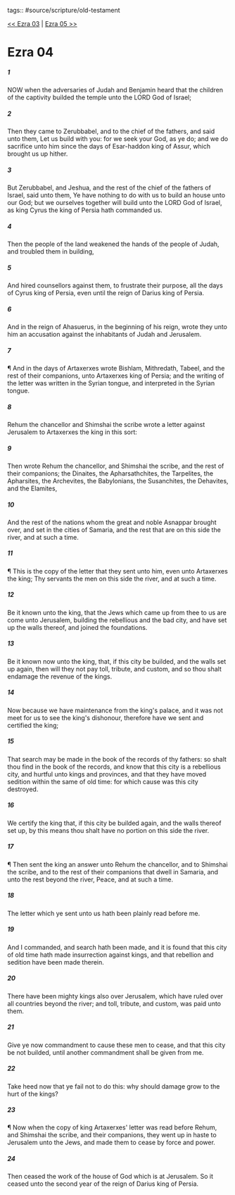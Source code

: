 tags:: #source/scripture/old-testament

[<< Ezra 03](old-testament/15_Ezra/Ezra_03.md) | [Ezra 05 >>](old-testament/15_Ezra/Ezra_05.md)

# Ezra 04

##### 1

NOW when the adversaries of Judah and Benjamin heard that the children of the captivity builded the temple unto the LORD God of Israel;

##### 2

Then they came to Zerubbabel, and to the chief of the fathers, and said unto them, Let us build with you: for we seek your God, as ye do; and we do sacrifice unto him since the days of Esar-haddon king of Assur, which brought us up hither.

##### 3

But Zerubbabel, and Jeshua, and the rest of the chief of the fathers of Israel, said unto them, Ye have nothing to do with us to build an house unto our God; but we ourselves together will build unto the LORD God of Israel, as king Cyrus the king of Persia hath commanded us.

##### 4

Then the people of the land weakened the hands of the people of Judah, and troubled them in building,

##### 5

And hired counsellors against them, to frustrate their purpose, all the days of Cyrus king of Persia, even until the reign of Darius king of Persia.

##### 6

And in the reign of Ahasuerus, in the beginning of his reign, wrote they unto him an accusation against the inhabitants of Judah and Jerusalem.

##### 7

¶ And in the days of Artaxerxes wrote Bishlam, Mithredath, Tabeel, and the rest of their companions, unto Artaxerxes king of Persia; and the writing of the letter was written in the Syrian tongue, and interpreted in the Syrian tongue.

##### 8

Rehum the chancellor and Shimshai the scribe wrote a letter against Jerusalem to Artaxerxes the king in this sort:

##### 9

Then wrote Rehum the chancellor, and Shimshai the scribe, and the rest of their companions; the Dinaites, the Apharsathchites, the Tarpelites, the Apharsites, the Archevites, the Babylonians, the Susanchites, the Dehavites, and the Elamites,

##### 10

And the rest of the nations whom the great and noble Asnappar brought over, and set in the cities of Samaria, and the rest that are on this side the river, and at such a time.

##### 11

¶ This is the copy of the letter that they sent unto him, even unto Artaxerxes the king; Thy servants the men on this side the river, and at such a time.

##### 12

Be it known unto the king, that the Jews which came up from thee to us are come unto Jerusalem, building the rebellious and the bad city, and have set up the walls thereof, and joined the foundations.

##### 13

Be it known now unto the king, that, if this city be builded, and the walls set up again, then will they not pay toll, tribute, and custom, and so thou shalt endamage the revenue of the kings.

##### 14

Now because we have maintenance from the king's palace, and it was not meet for us to see the king's dishonour, therefore have we sent and certified the king;

##### 15

That search may be made in the book of the records of thy fathers: so shalt thou find in the book of the records, and know that this city is a rebellious city, and hurtful unto kings and provinces, and that they have moved sedition within the same of old time: for which cause was this city destroyed.

##### 16

We certify the king that, if this city be builded again, and the walls thereof set up, by this means thou shalt have no portion on this side the river.

##### 17

¶ Then sent the king an answer unto Rehum the chancellor, and to Shimshai the scribe, and to the rest of their companions that dwell in Samaria, and unto the rest beyond the river, Peace, and at such a time.

##### 18

The letter which ye sent unto us hath been plainly read before me.

##### 19

And I commanded, and search hath been made, and it is found that this city of old time hath made insurrection against kings, and that rebellion and sedition have been made therein.

##### 20

There have been mighty kings also over Jerusalem, which have ruled over all countries beyond the river; and toll, tribute, and custom, was paid unto them.

##### 21

Give ye now commandment to cause these men to cease, and that this city be not builded, until another commandment shall be given from me.

##### 22

Take heed now that ye fail not to do this: why should damage grow to the hurt of the kings?

##### 23

¶ Now when the copy of king Artaxerxes' letter was read before Rehum, and Shimshai the scribe, and their companions, they went up in haste to Jerusalem unto the Jews, and made them to cease by force and power.

##### 24

Then ceased the work of the house of God which is at Jerusalem. So it ceased unto the second year of the reign of Darius king of Persia.
